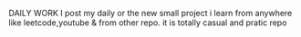 DAILY WORK
I post my daily or the new small project i learn from anywhere like leetcode,youtube & from other repo.
it is totally casual and pratic repo

